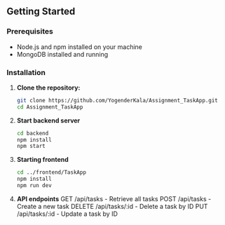 
## Getting Started

### Prerequisites

- Node.js and npm installed on your machine
- MongoDB installed and running

### Installation

1. **Clone the repository:**

   ```bash
   git clone https://github.com/YogenderKala/Assignment_TaskApp.git
   cd Assignment_TaskApp
   
2. **Start backend server**
   ```bash
   cd backend
   npm install
   npm start

3. **Starting frontend**
   ```bash
   cd ../frontend/TaskApp
   npm install
   npm run dev
   
5. **API endpoints**
    GET /api/tasks - Retrieve all tasks
    POST /api/tasks - Create a new task
    DELETE /api/tasks/:id - Delete a task by ID
    PUT /api/tasks/:id - Update a task by ID

